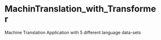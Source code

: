 # MachinTranslation_with_Transformer
Machine Translation Application with 5 different language data-sets

